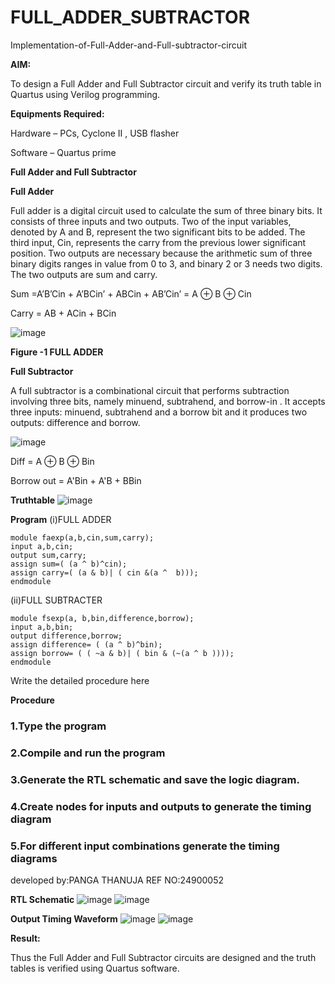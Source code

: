# FULL_ADDER_SUBTRACTOR

Implementation-of-Full-Adder-and-Full-subtractor-circuit

**AIM:**

To design a Full Adder and Full Subtractor circuit and verify its truth table in Quartus using Verilog programming.

**Equipments Required:**

Hardware – PCs, Cyclone II , USB flasher

Software – Quartus prime

**Full Adder and Full Subtractor**

**Full Adder**

Full adder is a digital circuit used to calculate the sum of three binary bits. It consists of three inputs and two outputs. Two of the input variables, denoted by A and B, represent the two significant bits to be added. The third input, Cin, represents the carry from the previous lower significant position. Two outputs are necessary because the arithmetic sum of three binary digits ranges in value from 0 to 3, and binary 2 or 3 needs two digits. The two outputs are sum and carry.

Sum =A’B’Cin + A’BCin’ + ABCin + AB’Cin’ = A ⊕ B ⊕ Cin 

Carry = AB + ACin + BCin

![image](https://github.com/naavaneetha/FULL_ADDER_SUBTRACTOR/assets/154305477/0f30ba51-5ffb-4198-845f-18e054f675e7)

**Figure -1 FULL ADDER**

**Full Subtractor**

A full subtractor is a combinational circuit that performs subtraction involving three bits, namely minuend, subtrahend, and borrow-in . It accepts three inputs: minuend, subtrahend and a borrow bit and it produces two outputs: difference and borrow.

![image](https://github.com/naavaneetha/FULL_ADDER_SUBTRACTOR/assets/154305477/02b24f51-ab51-4304-9ad6-7b81ffc1ead5)

Diff = A ⊕ B ⊕ Bin 

Borrow out = A'Bin + A'B + BBin

**Truthtable**
![image](https://github.com/user-attachments/assets/a3edd586-3549-4a06-a5dd-f745cff78236)


**Program**
(i)FULL ADDER
```
module faexp(a,b,cin,sum,carry);
input a,b,cin;
output sum,carry;
assign sum=( (a ^ b)^cin);
assign carry=( (a & b)| ( cin &(a ^  b)));
endmodule
```
(ii)FULL SUBTRACTER
```
module fsexp(a, b,bin,difference,borrow);
input a,b,bin;
output difference,borrow;
assign difference= ( (a ^ b)^bin);
assign borrow= ( ( ~a & b)| ( bin & (~(a ^ b ))));
endmodule
```
Write the detailed procedure here

**Procedure**
### 1.Type the program
### 2.Compile and run the program
### 3.Generate the RTL schematic and save the logic diagram.
### 4.Create nodes for inputs and outputs to generate the timing diagram
### 5.For different input combinations generate the timing diagrams

developed by:PANGA THANUJA
REF NO:24900052

**RTL Schematic**
![image](https://github.com/user-attachments/assets/994eb087-198f-4e10-a6e1-abb328801afc)
![image](https://github.com/user-attachments/assets/b2c2b71e-b683-4bfc-9db0-d46bec9c4174)



**Output Timing Waveform**
![image](https://github.com/user-attachments/assets/9e2f5254-b9c8-454f-b84e-6c1fdba6b20e)
![image](https://github.com/user-attachments/assets/a73163a3-2af9-4eda-9af2-0abb36876124)


**Result:**

Thus the Full Adder and Full Subtractor circuits are designed and the truth tables is verified using Quartus software.



